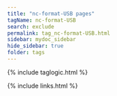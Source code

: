 ```yaml
---
title: "nc-format-USB pages"
tagName: nc-format-USB
search: exclude
permalink: tag_nc-format-USB.html
sidebar: mydoc_sidebar
hide_sidebar: true
folder: tags
---
```


{% include taglogic.html %}

{% include links.html %}
